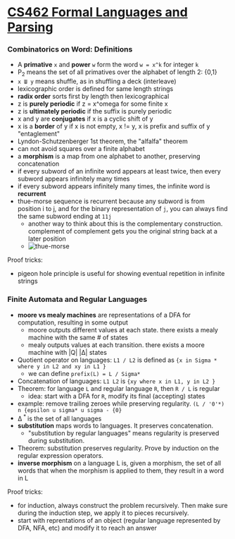 # [CS462 Formal Languages and Parsing](https://www.student.cs.uwaterloo.ca/~cs462/)

### Combinatorics on Word: Definitions
- A **primative** `x` and **power** `w` form the word `w = x^k` for integer `k`
- P<sub>2</sub> means the set of all primatives over the alphabet of length 2: {0,1}
- `x Ш y` means shuffle, as in shuffling a deck (interleave)
- lexicographic order is defined for same length strings
- **radix order** sorts first by length then lexicographical
- z is **purely periodic** if z = x^omega for some finite x
- z is **ultimately periodic** if the suffix is purely periodic
- x and y are **conjugates** if x is a cyclic shift of y
- x is a **border** of y if x is not empty, x != y, x is prefix and suffix of y "entaglement"
- Lyndon-Schutzenberger 1st theorem, the "alfalfa" theorem
- can not avoid squares over a finite alphabet
- a **morphism** is a map from one alphabet to another, preserving concatenation
- if every subword of an infinite word appears at least twice, then every subword appears infinitely many times
- if every subword appears infinitely many times, the infinite word is **recurrent**
- thue-morse sequence is recurrent because any subword is from position i to j, and for the binary representation of `j`, you can always find the same subword ending at `11j` 
  - another way to think about this is the complementary construction. complement of complement gets you the original string back at a later position
  - ![thue-morse](https://upload.wikimedia.org/wikipedia/commons/f/f1/Morse-Thue_sequence.gif)

Proof tricks:
- pigeon hole principle is useful for showing eventual repetition in infinite strings 

### Finite Automata and Regular Languages

- **moore vs mealy machines** are representations of a DFA for computation, resulting in some output
  - moore outputs different values at each state. there exists a mealy machine with the same # of states
  - mealy outputs values at each transition. there exists a moore machine with |Q| |Δ| states 
- Quotient operator on languages: `L1 / L2` is defined as `{x in Sigma * where y in L2 and xy in L1 }`
  - we can define `prefix(L) = L / Sigma*`
- Concatenation of languages: `L1 L2` is `{xy where x in L1, y in L2 }`
- Theorem: for language `L` and regular language `R`, then `R / L` is regular
  - idea: start with a DFA for `R`, modify its final (accepting) states
- example: remove trailing zeroes while preserving regularity. `(L / '0'*) n {epsilon u sigma* u sigma - {0}`
- Δ<sup> * </sup> is the set of all languages
- **substitution** maps words to languages. It preserves concatenation.
  - "substitution by regular languages" means regularity is preserved during substitution.
- Theorem: substitution preserves regularity. Prove by induction on the regular expression operators.
- **inverse morphism** on a language L is, given a morphism, the set of all words that when the morphism is applied to them, they result in a word in L

Proof tricks:
- for induction, always construct the problem recursively. Then make sure during the induction step, we apply it to pieces recursively.
- start with reprentations of an object (regular language represented by DFA, NFA, etc) and modify it to reach an answer
